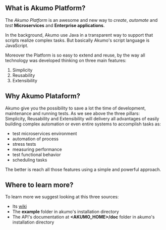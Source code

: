 ## What is Akumo Platform?

The _Akumo Platform_ is an awesome and new way to _create_, _automate_ and _test_ **Microservices** and **Enterprise applications**. 

In the background, Akumo use Java in a transparent way to support that scripts realize complex tasks. But basically Akumo's script language is JavaScript.

Moreover the Platform is so easy to extend and reuse, by the way all technology was developed thinking on three main features:

1. Simplicity
1. Reusability
1. Extensibility

## Why Akumo Plataform?

Akumo give you the possibility to save a lot the time of development, maintenance and running tests.
As we see above the three pillars: Simplicity, Reusability and Extensibility will delivery all advantages of easily building complex automation or even entire systems to accomplish tasks as: 
* test microservices environment
* automation of process
* stress tests
* measuring performance
* test functional behavior
* scheduling tasks

The better is reach all those features using a simple and powerful approach.

## Where to learn more?

To learn more we suggest looking at this three sources:
* Its <a href='https://github.com/akumoplatform/akumo/wiki'>wiki</a>
* The **example** folder in akumo's installation directory
* The API's documentation at **<AKUMO_HOME>/doc** folder in akumo's installation directory 
